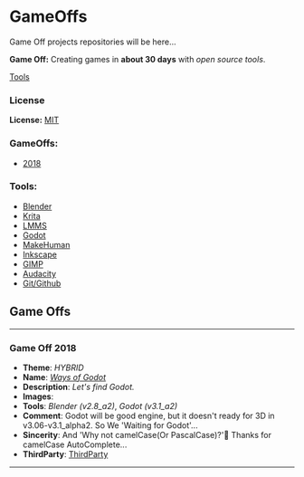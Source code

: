 # GameOffs
Game Off projects repositories will be here...

**Game Off:** Creating games in **about 30 days** with *open source tools*.

[Tools](#Tools:)

### License
**License:** [MIT](./LICENSE)

### GameOffs:
* [2018](#Game-Off-2018)

### Tools:
* [Blender](http://blender.org/)
* [Krita](https://krita.org/)
* [LMMS](https://lmms.io/)
* [Godot](https://godotengine.org/)
* [MakeHuman](http://www.makehumancommunity.org/)
* [Inkscape](https://inkscape.org/)
* [GIMP](https://www.gimp.org/)
* [Audacity](https://www.audacityteam.org/)
* [Git/Github](https://github.com)


## Game Offs

***

### Game Off 2018

* **Theme**: *HYBRID*
* **Name**: *[Ways of Godot](./GameOff2018)*
* **Description**: *Let's find Godot.*
* **Images**:
* **Tools**: *Blender (v2.8_a2)*, *Godot (v3.1_a2)*
* **Comment**: Godot will be good engine, but it doesn't ready for 3D in v3.06-v3.1_alpha2. So We 'Waiting for Godot'...  
 *  **Sincerity**: And 'Why not camelCase(Or PascalCase)?'🤔 Thanks for camelCase AutoComplete...
* **ThirdParty**: [ThirdParty](https://github.com)

***
